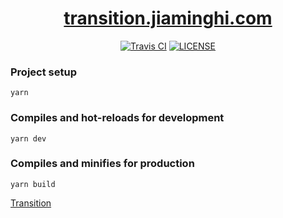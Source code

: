 <h1 align="center"><a href="http://transition.jiaminghi.com">transition.jiaminghi.com</a></h1>

<p align="center">
    <a href="https://travis-ci.com/jiaming743/transition.jiaminghi.com"><img src="https://img.shields.io/travis/com/jiaming743/transition.jiaminghi.com.svg" alt="Travis CI"></a>
    <a href="https://github.com/jiaming743/transition.jiaminghi.com/blob/master/LICENSE"><img src="https://img.shields.io/github/license/jiaming743/transition.jiaminghi.com.svg" alt="LICENSE" /></a>
</p>

### Project setup

```shell
yarn
```

### Compiles and hot-reloads for development

```shell
yarn dev
```

### Compiles and minifies for production

```shell
yarn build
```

[Transition](https://github.com/jiaming743/transition)
